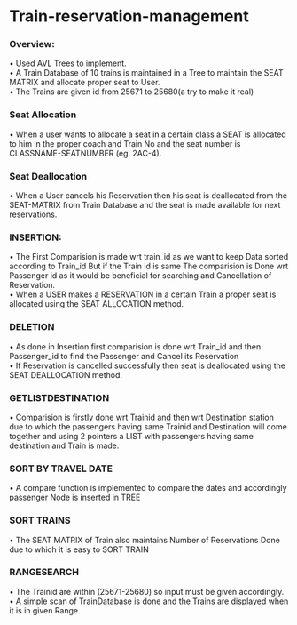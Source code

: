 # Train-reservation-management

<h3> Overview: </h3>

•	Used AVL Trees to implement.<br/> 
•	A Train Database of 10 trains is maintained in a Tree to maintain the SEAT MATRIX and allocate proper seat to User.<br/> 
•	The Trains are given id from 25671 to 25680(a try to make it real)

<h3> Seat Allocation</h3>
    •	When a user wants to allocate a seat in a certain class a SEAT is allocated to him in the proper coach and Train No and the seat number is CLASSNAME-SEATNUMBER (eg. 2AC-4).

<h3>Seat Deallocation</h3>
    •	When a User cancels his Reservation then his seat is deallocated from the SEAT-MATRIX from Train Database and the seat is made available for next reservations.

<h3>INSERTION:</h3>
    •	The First Comparision is made wrt  train_id as we want to keep Data sorted according to Train_id  But if the Train id is same The comparision is Done wrt 
        Passenger id as it would be beneficial for searching and Cancellation of Reservation. <br/>  
    •	When a USER makes a RESERVATION in a certain Train a proper seat is allocated using the SEAT ALLOCATION method.

<h3>DELETION</h3>
   	•   As done in Insertion first comparision is done wrt Train_id and then Passenger_id to find the Passenger and Cancel its Reservation<br/> 
   	•    If Reservation is cancelled successfully then seat is deallocated using the SEAT DEALLOCATION method.

<h3>GETLISTDESTINATION</h3>
    •	Comparision is firstly done wrt Trainid and then wrt Destination station due to which the passengers having same Trainid and Destination will come together and using 2 pointers a LIST with passengers having same destination and Train is made.

<h3>SORT BY TRAVEL DATE </h3>
    •	A compare function is implemented to compare the dates and accordingly passenger Node is inserted in TREE

<h3>SORT TRAINS</h3>
    •	The SEAT MATRIX of Train also maintains Number of Reservations Done due to which it is easy to SORT TRAIN

<h3>RANGESEARCH</h3>
    •	The Trainid are within (25671-25680) so input must be given accordingly.<br/> 
    •	 A simple scan of TrainDatabase is done and the Trains are displayed when it is in given Range.  
